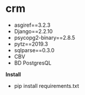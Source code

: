 # crm
 - asgiref==3.2.3
 - Django==2.2.10
 - psycopg2-binary==2.8.5
 - pytz==2019.3
 - sqlparse==0.3.0
 - CBV
 - BD PostgresQL


**Install**
- pip install requirements.txt
